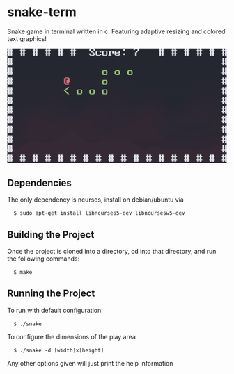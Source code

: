 # snake-term
Snake game in terminal written in c. Featuring adaptive resizing and colored text graphics!

![](/snake.gif)

## Dependencies
The only dependency is ncurses, install on debian/ubuntu via 
```
  $ sudo apt-get install libncurses5-dev libncursesw5-dev
```

## Building the Project
Once the project is cloned into a directory, cd into that directory, and run the following commands:
```
  $ make
```

## Running the Project
To run with default configuration:
```
  $ ./snake
```
To configure the dimensions of the play area
```
  $ ./snake -d [width]x[height]
```
Any other options given will just print the help information
